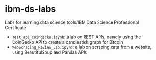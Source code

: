 # ibm-ds-labs
Labs for learning data science tools/IBM Data Science Professional Certificate

- `rest_api_coingecko.ipynb`: a lab on REST APIs, namely using the CoinGecko API to create a candlestick graph for Bitcoin 
- `WebScraping_Review_Lab.ipynb`: a lab on scraping data from a website, using BeautifulSoup and Pandas APIs 
